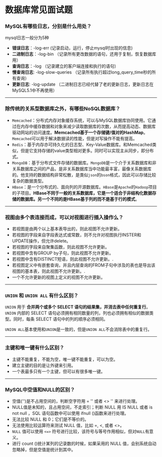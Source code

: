 # 数据库常见面试题

### MySQL有哪些日志，分别是什么用处？

mysql日志一般分为5种

- **错误日志**：-log-err (记录启动，运行，停止mysql时出现的信息)
- **二进制日志**：-log-bin （记录所有更改数据的语句，还用于复制，恢复数据库用）
- **查询日志**：-log （记录建立的客户端连接和执行的语句）
- **慢查询日志**: -log-slow-queries （记录所有执行超过long_query_time秒的所有查询）
- **更新日志**: -log-update （二进制日志已经代替了老的更新日志，更新日志在MySQL5.1中不再使用）

------

### 除传统的关系型数据库之外，有哪些NoSQL数据库？

- `Memcached`：分布式内存对象缓存系统，可以与MySQL数据库协同使用。它通过在内存中缓存数据和对象来减少读取数据库的次数，从而提高动态、数据库驱动网站的访问速度。**Memcached基于一个存储键/值对的HashMap**。`Memcached`可以用于解决数据读的性能，但是对写操作不能有提高。
- `Redis`：基于内存亦可持久化的日志型、Key-Value数据库。和Memcached类似，但是它支持存储的value类型相对更多。同时可以实现主从同步，即分布式。
- `MongoDB`：基于分布式文件存储的数据库。`MongoDB`是一个介于关系数据库和非关系数据库之间的产品，是非关系数据库当中功能最丰富，最像关系数据库的。他支持的数据结构非常松散，是类似`json`的`bson`格式，因此可以存储比较复杂的数据类型。
- `HBase`：是一个分布式的、面向列的开源数据库。`HBase`是`Apache`的`Hadoop`项目的子项目。**HBase不同于一般的关系数据库，它是一个适合于非结构化数据存储的数据库。另一个不同的是HBase基于列的而不是基于行的模式**。

------

### 视图由多个表连接而成，可以对视图进行插入操作么？

- 若视图是由两个以上基本表导出的，则此视图不允许更新。
- 若视图的字段来自字段表达式或常数，则不允许对视图执行INSTER和UPDATE操作，但允许delete。
- 若视图的字段来自聚集函数，则此视图不允许更新。
- 若视图中含有GROUP by子句，则此视图不允许更新。
- 若视图中含有DISTINCT短语，则此视图不允许更新。.
- 若视图定义中有嵌套查询，并且内层查询的FROM子句中涉及的表也是导出该视图的基本表，则此视图不允许更新。.
- 一个不允许更新的视图上定义的视图不允许更新。

------

### `UNION` 和 `UNION ALL` 有什么区别？

`UNION` 用于 **合并两个或多个 SELECT 语句的结果集，并消去表中任何重复行**。`UNION` 内部的 SELECT 语句必须拥有相同数量的列，列也必须拥有相似的数据类型。同时，每条 SELECT 语句中的列的顺序必须相同。

`UNION ALL`基本使用和`UNION`是一致的，但是`UNION ALL`不会消除表中的重复行。

------

### 主键和唯一键有什么区别？

- 主键不能重复，不能为空，唯一键不能重复，可以为空。
- 建立主键的目的是让外键来引用。
- 一个表最多只有一个主键，但可以有很多唯一键。

------

### MySQL中空值和NULL的区别？

- 空值('')是不占用空间的，判断空字符用 = '' 或者 <> '' 来进行处理。
- NULL值是未知的，且占用空间，不走索引；判断 NULL 用 IS NULL 或者 is not null ，SQL 语句函数中可以使用 ifnull ()函数来进行处理。
- 无法比较 NULL 和 0；它们是不等价的。
- 无法使用比较运算符来测试 NULL 值，比如 =, <, 或者 <>。
- `NULL` 值可以使用 `<=>` 符号进行比较，该符号与等号作用相似，但对`NULL`有意义。
- 进行 count ()统计某列的记录数的时候，如果采用的 NULL 值，会别系统自动忽略掉，但是空值是统计到其中。
